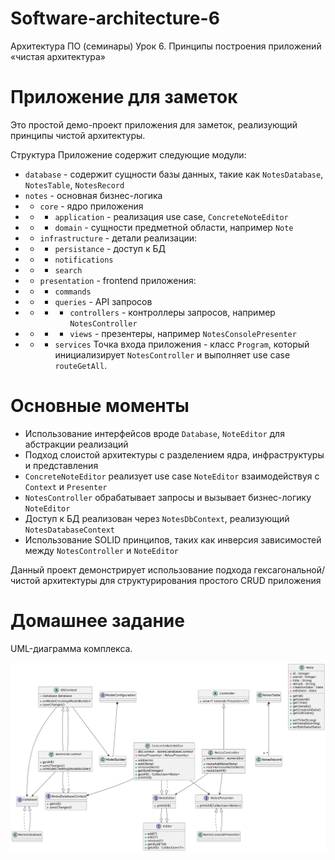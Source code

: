 # Software-architecture-6
Архитектура ПО (семинары) Урок 6. Принципы построения приложений «чистая архитектура»

# Приложение для заметок
Это простой демо-проект приложения для заметок, реализующий принципы чистой архитектуры.

Структура
Приложение содержит следующие модули:

- `database` - содержит сущности базы данных, такие как `NotesDatabase`, `NotesTable`, `NotesRecord`
- `notes` - основная бизнес-логика
- - `core` - ядро приложения
- - - `application` - реализация use case, `ConcreteNoteEditor`
- - - `domain` - сущности предметной области, например `Note`
- - `infrastructure` - детали реализации:
- - - `persistance` - доступ к БД
- - - `notifications`
- - - `search`
- - `presentation` - frontend приложения:
- - - `commands`
- - - `queries` - API запросов
- - - - `controllers` - контроллеры запросов, например `NotesController`
- - - - `views` - презентеры, например `NotesConsolePresenter`
- - - `services`
Точка входа приложения - класс `Program`, который инициализирует `NotesController` и выполняет use case `routeGetAll`.

# Основные моменты
- Использование интерфейсов вроде `Database`, `NoteEditor` для абстракции реализаций
- Подход слоистой архитектуры с разделением ядра, инфраструктуры и представления
- `ConcreteNoteEditor` реализует use case `NoteEditor` взаимодействуя с `Context` и `Presenter`
- `NotesController` обрабатывает запросы и вызывает бизнес-логику `NoteEditor`
- Доступ к БД реализован через `NotesDbContext`, реализующий `NotesDatabaseContext`
- Использование SOLID принципов, таких как инверсия зависимостей между `NotesController` и `NoteEditor`

Данный проект демонстрирует использование подхода гексагональной/чистой архитектуры для структурирования простого CRUD приложения

# Домашнее задание
UML-диаграмма комплекса.

![](UML.png)







